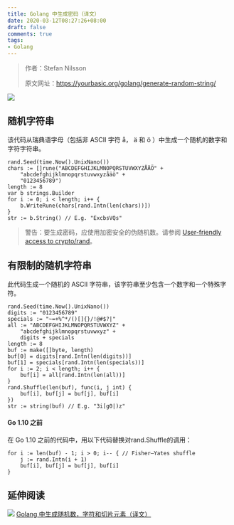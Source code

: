 ```yaml
---
title: Golang 中生成密码（译文）
date: 2020-03-12T08:27:26+08:00
draft: false
comments: true
tags: 
- Golang
---
```


> 作者：Stefan Nilsson
> 
> 原文网址：https://yourbasic.org/golang/generate-random-string/

![](http://oss.xiayuguo.com/blog/202003/password-generator.jpg)

## 随机字符串
该代码从瑞典语字母（包括非 ASCII 字符 å， ä 和 ö ）中生成一个随机的数字和字符字符串。
```golang
rand.Seed(time.Now().UnixNano())
chars := []rune("ABCDEFGHIJKLMNOPQRSTUVWXYZÅÄÖ" +
    "abcdefghijklmnopqrstuvwxyzåäö" +
    "0123456789")
length := 8
var b strings.Builder
for i := 0; i < length; i++ {
    b.WriteRune(chars[rand.Intn(len(chars))])
}
str := b.String() // E.g. "ExcbsVQs"
```
> 警告：要生成密码，应使用加密安全的伪随机数。请参阅 [User-friendly access to crypto/rand](https://xiayuguo.com/post/2020/03/crypto-rand-int "User-friendly access to crypto/rand")。

## 有限制的随机字符串
此代码生成一个随机的 ASCII 字符串，该字符串至少包含一个数字和一个特殊字符。
```golang
rand.Seed(time.Now().UnixNano())
digits := "0123456789"
specials := "~=+%^*/()[]{}/!@#$?|"
all := "ABCDEFGHIJKLMNOPQRSTUVWXYZ" +
    "abcdefghijklmnopqrstuvwxyz" +
    digits + specials
length := 8
buf := make([]byte, length)
buf[0] = digits[rand.Intn(len(digits))]
buf[1] = specials[rand.Intn(len(specials))]
for i := 2; i < length; i++ {
    buf[i] = all[rand.Intn(len(all))]
}
rand.Shuffle(len(buf), func(i, j int) {
    buf[i], buf[j] = buf[j], buf[i]
})
str := string(buf) // E.g. "3i[g0|)z"
```
#### Go 1.10 之前
在 Go 1.10 之前的代码中，用以下代码替换对rand.Shuffle的调用：
```golang
for i := len(buf) - 1; i > 0; i-- { // Fisher–Yates shuffle
    j := rand.Intn(i + 1)
    buf[i], buf[j] = buf[j], buf[i]
}
```

## 延伸阅读
![](http://oss.xiayuguo.com/blog/202003/dart.jpg)
[Golang 中生成随机数，字符和切片元素（译文）](https://xiayuguo.com/post/2020/03/generate-number-random-range "Golang 中生成随机数，字符和切片元素（译文）")
